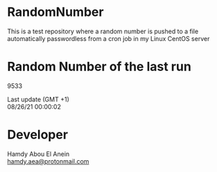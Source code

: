 # RandomNumber    
This is a test repository where a random number is pushed to a file automatically passwordless from a cron job in my Linux CentOS server    
# Random Number of the last run   
9533
      
Last update (GMT +1)    
08/26/21 00:00:02
# Developer    
Hamdy Abou El Anein   
hamdy.aea@protonmail.com
